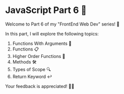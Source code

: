 # JavaScript Part 6 🚀

Welcome to Part 6 of my "FrontEnd Web Dev" series! 🌟

In this part, I will explore the following topics:

1. Functions With Arguments 📝
2. Functions 📋
3. Higher Order Functions 🔄
4. Methods 🛠️
5. Types of Scope 🔍
6. Return Keyword ↩️

Your feedback is appreciated! 🎊😊
